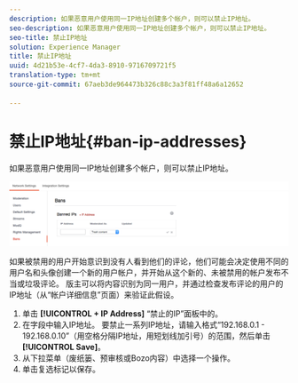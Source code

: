 ```yaml
---
description: 如果恶意用户使用同一IP地址创建多个帐户，则可以禁止IP地址。
seo-description: 如果恶意用户使用同一IP地址创建多个帐户，则可以禁止IP地址。
seo-title: 禁止IP地址
solution: Experience Manager
title: 禁止IP地址
uuid: 4d21b53e-4cf7-4da3-8910-9716709721f5
translation-type: tm+mt
source-git-commit: 67aeb3de964473b326c88c3a3f81ff48a6a12652

---
```



# 禁止IP地址{#ban-ip-addresses}

如果恶意用户使用同一IP地址创建多个帐户，则可以禁止IP地址。

![](assets/Bans-1024x239.png)

如果被禁用的用户开始意识到没有人看到他们的评论，他们可能会决定使用不同的用户名和头像创建一个新的用户帐户，并开始从这个新的、未被禁用的帐户发布不当或垃圾评论。 版主可以将内容识别为同一用户，并通过检查发布评论的用户的IP地址（从“帐户详细信息”页面）来验证此假设。

1. 单击 **[!UICONTROL + IP Address]** “禁止的IP”面板中的。
1. 在字段中输入IP地址。 要禁止一系列IP地址，请输入格式“192.168.0.1 - 192.168.0.10”（用空格分隔IP地址，用短划线加引号）的范围，然后单击 **[!UICONTROL Save]**。
1. 从下拉菜单（废纸篓、预审核或Bozo内容）中选择一个操作。
1. 单击复选标记以保存。
